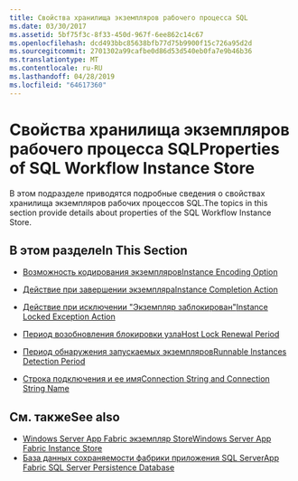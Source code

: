 ```yaml
---
title: Свойства хранилища экземпляров рабочего процесса SQL
ms.date: 03/30/2017
ms.assetid: 5bf75f3c-8f33-450d-967f-6ee862c14c67
ms.openlocfilehash: dcd493bbc85638bfb77d75b9900f15c726a95d2d
ms.sourcegitcommit: 2701302a99cafbe0d86d53d540eb0fa7e9b46b36
ms.translationtype: MT
ms.contentlocale: ru-RU
ms.lasthandoff: 04/28/2019
ms.locfileid: "64617360"
---
```

# <a name="properties-of-sql-workflow-instance-store"></a><span data-ttu-id="b4a75-102">Свойства хранилища экземпляров рабочего процесса SQL</span><span class="sxs-lookup"><span data-stu-id="b4a75-102">Properties of SQL Workflow Instance Store</span></span>
<span data-ttu-id="b4a75-103">В этом подразделе приводятся подробные сведения о свойствах хранилища экземпляров рабочих процессов SQL.</span><span class="sxs-lookup"><span data-stu-id="b4a75-103">The topics in this section provide details about properties of the SQL Workflow Instance Store.</span></span>  
  
## <a name="in-this-section"></a><span data-ttu-id="b4a75-104">В этом разделе</span><span class="sxs-lookup"><span data-stu-id="b4a75-104">In This Section</span></span>  
  
- [<span data-ttu-id="b4a75-105">Возможность кодирования экземпляров</span><span class="sxs-lookup"><span data-stu-id="b4a75-105">Instance Encoding Option</span></span>](instance-encoding-option.md)  
  
- [<span data-ttu-id="b4a75-106">Действие при завершении экземпляра</span><span class="sxs-lookup"><span data-stu-id="b4a75-106">Instance Completion Action</span></span>](instance-completion-action.md)  
  
- [<span data-ttu-id="b4a75-107">Действие при исключении "Экземпляр заблокирован"</span><span class="sxs-lookup"><span data-stu-id="b4a75-107">Instance Locked Exception Action</span></span>](instance-locked-exception-action.md)  
  
- [<span data-ttu-id="b4a75-108">Период возобновления блокировки узла</span><span class="sxs-lookup"><span data-stu-id="b4a75-108">Host Lock Renewal Period</span></span>](host-lock-renewal-period.md)  
  
- [<span data-ttu-id="b4a75-109">Период обнаружения запускаемых экземпляров</span><span class="sxs-lookup"><span data-stu-id="b4a75-109">Runnable Instances Detection Period</span></span>](runnable-instances-detection-period.md)  
  
- [<span data-ttu-id="b4a75-110">Строка подключения и ее имя</span><span class="sxs-lookup"><span data-stu-id="b4a75-110">Connection String and Connection String Name</span></span>](connection-string-and-connection-string-name.md)  
  
## <a name="see-also"></a><span data-ttu-id="b4a75-111">См. также</span><span class="sxs-lookup"><span data-stu-id="b4a75-111">See also</span></span>

- [<span data-ttu-id="b4a75-112">Windows Server App Fabric экземпляр Store</span><span class="sxs-lookup"><span data-stu-id="b4a75-112">Windows Server App Fabric Instance Store</span></span>](https://go.microsoft.com/fwlink/?LinkId=201201)
- [<span data-ttu-id="b4a75-113">База данных сохраняемости фабрики приложения SQL Server</span><span class="sxs-lookup"><span data-stu-id="b4a75-113">App Fabric SQL Server Persistence Database</span></span>](https://go.microsoft.com/fwlink/?LinkId=201202)
